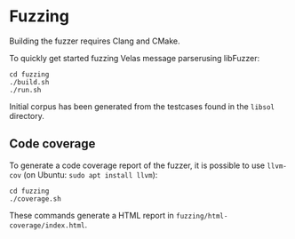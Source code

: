 # Fuzzing

Building the fuzzer requires Clang and CMake.

To quickly get started fuzzing Velas message parserusing libFuzzer:

```shell
cd fuzzing
./build.sh
./run.sh
```

Initial corpus has been generated from the testcases found in the `libsol` directory.

## Code coverage

To generate a code coverage report of the fuzzer, it is possible to use `llvm-cov` (on Ubuntu: `sudo apt install llvm`):

```shell
cd fuzzing
./coverage.sh
```

These commands generate a HTML report in `fuzzing/html-coverage/index.html`.
